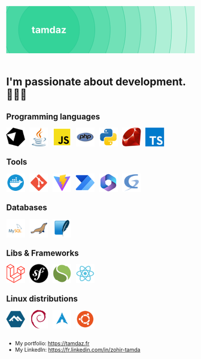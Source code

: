 <a href="https://tamdaz.fr" target="_blank">
  <img src="img/github cover.png" />
</a>
<br />
<br />

# I'm passionate about development. 👨🏻‍💻

## Programming languages
<div style="display: flex; flex-direction: row; gap: 12px;">
  <img src="img/skills/programming languages/crystal-logo.svg" alt="crystal" width="50" />
  <img src="img/skills/programming languages/java-logo.svg" alt="java" width="50" />
  <img src="img/skills/programming languages/js-logo.svg" alt="js" width="50" />
  <img src="img/skills/programming languages/php-logo.svg" alt="php" width="50" />
  <img src="img/skills/programming languages/python-logo.svg" alt="python" width="50" />
  <img src="img/skills/programming languages/ruby-logo.svg" alt="ruby" width="50" />
  <img src="img/skills/programming languages/typescript-logo.svg" alt="typescript" width="50" />
</div>

## Tools
<div style="display: flex; flex-direction: row; gap: 12px;">
  <img src="img/skills/tools/docker-logo.svg" alt="docker" width="50" />
  <img src="img/skills/tools/git-logo.svg" alt="git" width="50" />
  <img src="img/skills/tools/vite-logo.svg" alt="vite" width="50" />
  <img src="img/skills/tools/power-automate-logo.svg" alt="power-automate" width="50" />
  <img src="img/skills/tools/office-logo.svg" alt="office" width="50" />
  <img src="img/skills/tools/glpi-logo.png" alt="glpi" width="50" />
</div>

## Databases
<div style="display: flex; flex-direction: row; gap: 12px;">
  <img src="img/skills/databases/mysql-logo.svg" alt="mysql" width="50" />
  <img src="img/skills/databases/mariadb-logo.svg" alt="mariadb" width="50" />
  <img src="img/skills/databases/sqlite-logo.svg" alt="sqlite" width="50" />
</div>

## Libs & Frameworks
<div style="display: flex; flex-direction: row; gap: 12px;">
  <img src="img/skills/libs and frameworks/laravel-logo.svg" alt="laravel" width="50" />
  <img src="img/skills/libs and frameworks/symfony-logo.svg" alt="symfony" width="50" />
  <img src="img/skills/libs and frameworks/slim-logo.svg" alt="slim" width="50" />
  <img src="img/skills/libs and frameworks/react-logo.svg" alt="react" width="50" />
</div>

## Linux distributions
<div style="display: flex; flex-direction: row; gap: 12px;">
  <img src="img/skills/linux distros/alpine-linux-logo.svg" alt="alpine-linux" width="50" />
  <img src="img/skills/linux distros/debian-logo.svg" alt="debian" width="50" />
  <img src="img/skills/linux distros/arch-linux-logo.svg" alt="arch-linux" width="50" />
  <img src="img/skills/linux distros/ubuntu-logo.svg" alt="ubuntu" width="50" />
</div>

<br />

- My portfolio: https://tamdaz.fr
- My LinkedIn: https://fr.linkedin.com/in/zohir-tamda

<!--
**tamdaz/tamdaz** is a ✨ _special_ ✨ repository because its `README.md` (this file) appears on your GitHub profile.

Here are some ideas to get you started:

- 🔭 I’m currently working on ...
- 🌱 I’m currently learning ...
- 👯 I’m looking to collaborate on ...
- 🤔 I’m looking for help with ...
- 💬 Ask me about ...
- 📫 How to reach me: ...
- 😄 Pronouns: ...
- ⚡ Fun fact: ...
-->


[def]: mg/skills/laravel-logo.sv
